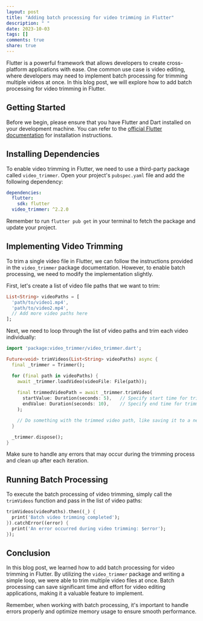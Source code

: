 ```yaml
---
layout: post
title: "Adding batch processing for video trimming in Flutter"
description: " "
date: 2023-10-03
tags: []
comments: true
share: true
---
```


Flutter is a powerful framework that allows developers to create cross-platform applications with ease. One common use case is video editing, where developers may need to implement batch processing for trimming multiple videos at once. In this blog post, we will explore how to add batch processing for video trimming in Flutter.

## Getting Started

Before we begin, please ensure that you have Flutter and Dart installed on your development machine. You can refer to the [official Flutter documentation](https://flutter.dev/docs/get-started/install) for installation instructions.

## Installing Dependencies

To enable video trimming in Flutter, we need to use a third-party package called `video_trimmer`. Open your project's `pubspec.yaml` file and add the following dependency:

```yaml
dependencies:
  flutter:
    sdk: flutter
  video_trimmer: ^2.2.0
```

Remember to run `flutter pub get` in your terminal to fetch the package and update your project.

## Implementing Video Trimming

To trim a single video file in Flutter, we can follow the instructions provided in the `video_trimmer` package documentation. However, to enable batch processing, we need to modify the implementation slightly.

First, let's create a list of video file paths that we want to trim:

```dart
List<String> videoPaths = [
  'path/to/video1.mp4',
  'path/to/video2.mp4',
  // Add more video paths here
];
```

Next, we need to loop through the list of video paths and trim each video individually:

```dart
import 'package:video_trimmer/video_trimmer.dart';

Future<void> trimVideos(List<String> videoPaths) async {
  final _trimmer = Trimmer();

  for (final path in videoPaths) {
    await _trimmer.loadVideo(videoFile: File(path));
  
    final trimmedVideoPath = await _trimmer.trimVideo(
      startValue: Duration(seconds: 5),   // Specify start time for trimming
      endValue: Duration(seconds: 10),    // Specify end time for trimming
    );

    // Do something with the trimmed video path, like saving it to a new file or uploading to a server
  }

  _trimmer.dispose();
}
```

Make sure to handle any errors that may occur during the trimming process and clean up after each iteration.

## Running Batch Processing

To execute the batch processing of video trimming, simply call the `trimVideos` function and pass in the list of video paths:

```dart
trimVideos(videoPaths).then((_) {
  print('Batch video trimming completed');
}).catchError((error) {
  print('An error occurred during video trimming: $error');
});
```

## Conclusion

In this blog post, we learned how to add batch processing for video trimming in Flutter. By utilizing the `video_trimmer` package and writing a simple loop, we were able to trim multiple video files at once. Batch processing can save significant time and effort for video editing applications, making it a valuable feature to implement.

Remember, when working with batch processing, it's important to handle errors properly and optimize memory usage to ensure smooth performance.